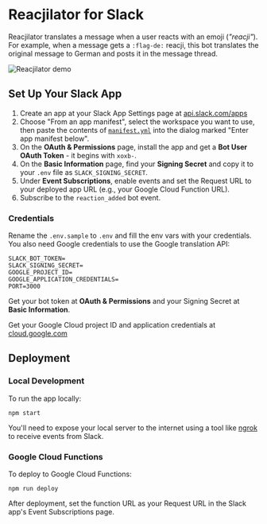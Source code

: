 # Reacjilator for Slack

Reacjilator translates a message when a user reacts with an emoji (*"reacji"*). For example, when a message gets a `:flag-de:` reacji, this bot translates the original message to German and posts it in the message thread.

![Reacjilator demo](tutorial_images/reacjilator-demo.gif)

## Set Up Your Slack App

1. Create an app at your Slack App Settings page at [api.slack.com/apps](https://api.slack.com/apps)
2. Choose "From an app manifest", select the workspace you want to use, then paste the contents of [`manifest.yml`](./manifest.yml) into the dialog marked "Enter app manifest below".
3. On the **OAuth & Permissions** page, install the app and get a **Bot User OAuth Token** - it begins with `xoxb-`.
4. On the **Basic Information** page, find your **Signing Secret** and copy it to your `.env` file as `SLACK_SIGNING_SECRET`.
5. Under **Event Subscriptions**, enable events and set the Request URL to your deployed app URL (e.g., your Google Cloud Function URL).
6. Subscribe to the `reaction_added` bot event.

### Credentials

Rename the `.env.sample` to `.env` and fill the env vars with your credentials. You also need Google credentials to use the Google translation API:

```
SLACK_BOT_TOKEN=
SLACK_SIGNING_SECRET=
GOOGLE_PROJECT_ID=
GOOGLE_APPLICATION_CREDENTIALS=
PORT=3000
```

Get your bot token at **OAuth & Permissions** and your Signing Secret at **Basic Information**.

Get your Google Cloud project ID and application credentials at [cloud.google.com](https://cloud.google.com/translate/docs/getting-started)

## Deployment

### Local Development

To run the app locally:

```
npm start
```

You'll need to expose your local server to the internet using a tool like [ngrok](https://ngrok.com/) to receive events from Slack.

### Google Cloud Functions

To deploy to Google Cloud Functions:

```
npm run deploy
```

After deployment, set the function URL as your Request URL in the Slack app's Event Subscriptions page.

